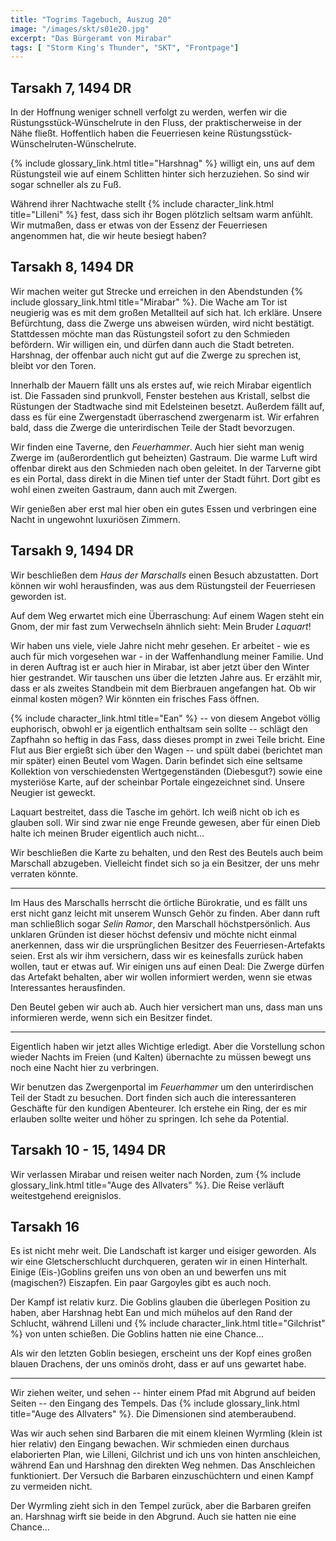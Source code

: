 ```yaml
---
title: "Togrims Tagebuch, Auszug 20"
image: "/images/skt/s01e20.jpg"
excerpt: "Das Bürgeramt von Mirabar"
tags: [ "Storm King's Thunder", "SKT", "Frontpage"]
---
```


## Tarsakh 7, 1494 DR

In der Hoffnung weniger schnell verfolgt zu werden, werfen wir die Rüstungsstück-Wünschelrute in
den Fluss, der praktischerweise in der Nähe fließt. Hoffentlich haben die Feuerriesen keine
Rüstungsstück-Wünschelruten-Wünschelrute.

{% include glossary_link.html title="Harshnag" %} willigt ein, uns auf dem Rüstungsteil wie auf
einem Schlitten hinter sich herzuziehen. So sind wir sogar schneller als zu Fuß.

Während ihrer Nachtwache stellt {% include character_link.html title="Lilleni" %} fest, dass sich
ihr Bogen plötzlich seltsam warm anfühlt. Wir mutmaßen, dass er etwas von der Essenz der Feuerriesen
angenommen hat, die wir heute besiegt haben?


## Tarsakh 8, 1494 DR

Wir machen weiter gut Strecke und erreichen in den Abendstunden {% include glossary_link.html
title="Mirabar" %}. Die Wache am Tor ist neugierig was es mit dem großen Metallteil auf sich hat.
Ich erkläre. Unsere Befürchtung, dass die Zwerge uns abweisen würden, wird nicht bestätigt.
Stattdessen möchte man das Rüstungsteil sofort zu den Schmieden befördern. Wir willigen ein, und
dürfen dann auch die Stadt betreten. Harshnag, der offenbar auch nicht gut auf die Zwerge zu
sprechen ist, bleibt vor den Toren.

Innerhalb der Mauern fällt uns als erstes auf, wie reich Mirabar eigentlich ist. Die Fassaden sind
prunkvoll, Fenster bestehen aus Kristall, selbst die Rüstungen der Stadtwache sind mit Edelsteinen
besetzt. Außerdem fällt auf, dass es für eine Zwergenstadt überraschend zwergenarm ist. Wir
erfahren bald, dass die Zwerge die unterirdischen Teile der Stadt bevorzugen.

Wir finden eine Taverne, den *Feuerhammer*. Auch hier sieht man wenig Zwerge im (außerordentlich
gut beheizten) Gastraum. Die warme Luft wird offenbar direkt aus den Schmieden nach oben geleitet.
In der Tarverne gibt es ein Portal, dass direkt in die Minen tief unter der Stadt führt. Dort gibt
es wohl einen zweiten Gastraum, dann auch mit Zwergen.

Wir genießen aber erst mal hier oben ein gutes Essen und verbringen eine Nacht in ungewohnt
luxuriösen Zimmern.


## Tarsakh 9, 1494 DR

Wir beschließen dem *Haus der Marschalls* einen Besuch abzustatten. Dort können wir wohl
herausfinden, was aus dem Rüstungsteil der Feuerriesen geworden ist.

Auf dem Weg erwartet mich eine Überraschung: Auf einem Wagen steht ein Gnom, der mir fast zum
Verwechseln ähnlich sieht: Mein Bruder *Laquart*!

Wir haben uns viele, viele Jahre nicht mehr gesehen. Er arbeitet - wie es auch für mich vorgesehen
war - in der Waffenhandlung meiner Familie. Und in deren Auftrag ist er auch hier in Mirabar, ist
aber jetzt über den Winter hier gestrandet. Wir tauschen uns über die letzten Jahre aus. Er
erzählt mir, dass er als zweites Standbein mit dem Bierbrauen angefangen hat. Ob wir einmal kosten
mögen? Wir könnten ein frisches Fass öffnen.

{% include character_link.html title="Ean" %} -- von diesem Angebot völlig euphorisch, obwohl er ja
eigentlich enthaltsam sein sollte -- schlägt den Zapfhahn so heftig in das Fass, dass dieses prompt
in zwei Teile bricht. Eine Flut aus Bier ergießt sich über den Wagen -- und spült dabei (berichtet
man mir später) einen Beutel vom Wagen. Darin befindet sich eine seltsame Kollektion von
verschiedensten Wertgegenständen (Diebesgut?) sowie eine mysteriöse Karte, auf der scheinbar Portale
eingezeichnet sind. Unsere Neugier ist geweckt.

Laquart bestreitet, dass die Tasche im gehört. Ich weiß nicht ob ich es glauben soll. Wir sind zwar
nie enge Freunde gewesen, aber für einen Dieb halte ich meinen Bruder eigentlich auch nicht...

Wir beschließen die Karte zu behalten, und den Rest des Beutels auch beim Marschall abzugeben.
Vielleicht findet sich so ja ein Besitzer, der uns mehr verraten könnte.

---

Im Haus des Marschalls herrscht die örtliche Bürokratie, und es fällt uns erst nicht ganz leicht
mit unserem Wunsch Gehör zu finden. Aber dann ruft man schließlich sogar *Selin Ramor*, den
Marschall höchstpersönlich. Aus unklaren Gründen ist dieser höchst defensiv und möchte nicht einmal
anerkennen, dass wir die ursprünglichen Besitzer des Feuerriesen-Artefakts seien. Erst als wir ihm
versichern, dass wir es keinesfalls zurück haben wollen, taut er etwas auf. Wir einigen uns auf
einen Deal: Die Zwerge dürfen das Artefakt behalten, aber wir wollen informiert werden, wenn sie
etwas Interessantes herausfinden.

Den Beutel geben wir auch ab. Auch hier versichert man uns, dass man uns informieren werde, wenn
sich ein Besitzer findet.

---

Eigentlich haben wir jetzt alles Wichtige erledigt. Aber die Vorstellung schon wieder Nachts
im Freien (und Kalten) übernachte zu müssen bewegt uns noch eine Nacht hier zu verbringen.

Wir benutzen das Zwergenportal im *Feuerhammer* um den unterirdischen Teil der Stadt zu besuchen.
Dort finden sich auch die interessanteren Geschäfte für den kundigen Abenteurer. Ich erstehe
ein Ring, der es mir erlauben sollte weiter und höher zu springen. Ich sehe da Potential.


## Tarsakh 10 - 15, 1494 DR

Wir verlassen Mirabar und reisen weiter nach Norden, zum {% include glossary_link.html title="Auge
des Allvaters" %}. Die Reise verläuft weitestgehend ereignislos.

## Tarsakh 16

Es ist nicht mehr weit. Die Landschaft ist karger und eisiger geworden. Als wir eine
Gletscherschlucht durchqueren, geraten wir in einen Hinterhalt. Einige (Eis-)Goblins greifen uns
von oben an und bewerfen uns mit (magischen?) Eiszapfen. Ein paar Gargoyles gibt es auch noch.

Der Kampf ist relativ kurz. Die Goblins glauben die überlegen Position zu haben, aber Harshnag
hebt Ean und mich mühelos auf den Rand der Schlucht, während Lilleni und {% include
character_link.html title="Gilchrist" %} von unten schießen. Die Goblins hatten nie eine Chance...

Als wir den letzten Goblin besiegen, erscheint uns der Kopf eines großen blauen Drachens, der
uns ominös droht, dass er auf uns gewartet habe.

---

Wir ziehen weiter, und sehen -- hinter einem Pfad mit Abgrund auf beiden Seiten -- den Eingang des
Tempels. Das {% include glossary_link.html title="Auge des Allvaters" %}. Die Dimensionen sind
atemberaubend.

Was wir auch sehen sind Barbaren die mit einem kleinen Wyrmling (klein ist hier relativ) den
Eingang bewachen. Wir schmieden einen durchaus elaborierten Plan, wie Lilleni, Gilchrist und ich
uns von hinten anschleichen, während Ean und Harshnag den direkten Weg nehmen. Das Anschleichen
funktioniert. Der Versuch die Barbaren einzuschüchtern und einen Kampf zu vermeiden nicht.

Der Wyrmling zieht sich in den Tempel zurück, aber die Barbaren greifen an. Harshnag wirft sie
beide in den Abgrund. Auch sie hatten nie eine Chance...
